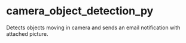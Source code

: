 # camera_object_detection_py
Detects objects moving in camera and sends an email notification with attached picture.
